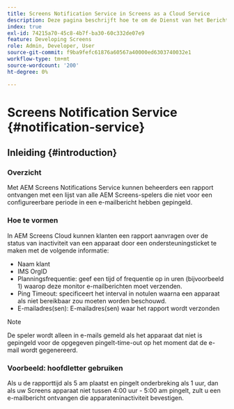 ```yaml
---
title: Screens Notification Service in Screens as a Cloud Service
description: Deze pagina beschrijft hoe te om de Dienst van het Bericht in Screens as a Cloud Service te vormen.
index: true
exl-id: 74215a70-45c8-4b7f-ba30-60c332de07e9
feature: Developing Screens
role: Admin, Developer, User
source-git-commit: f9ba9fefc61876a60567a40000ed6303740032e1
workflow-type: tm+mt
source-wordcount: '200'
ht-degree: 0%

---
```


# Screens Notification Service {#notification-service}

## Inleiding {#introduction}

### Overzicht

Met AEM Screens Notifications Service kunnen beheerders een rapport ontvangen met een lijst van alle AEM Screens-spelers die niet voor een configureerbare periode in een e-mailbericht hebben gepingeld.

### Hoe te vormen

In AEM Screens Cloud kunnen klanten een rapport aanvragen over de status van inactiviteit van een apparaat door een ondersteuningsticket te maken met de volgende informatie:

* Naam klant
* IMS OrgID
* Planningsfrequentie: geef een tijd of frequentie op in uren (bijvoorbeeld 1) waarop deze monitor e-mailberichten moet verzenden.
* Ping Timeout: specificeert het interval in notulen waarna een apparaat als niet bereikbaar zou moeten worden beschouwd.
* E-mailadres(sen): E-mailadres(sen) waar het rapport wordt verzonden

>[!NOTE]
>De speler wordt alleen in e-mails gemeld als het apparaat dat niet is gepingeld voor de opgegeven pingelt-time-out op het moment dat de e-mail wordt gegenereerd.

### Voorbeeld: hoofdletter gebruiken

Als u de rapporttijd als 5 am plaatst en pingelt onderbreking als 1 uur, dan als uw Screens apparaat niet tussen 4:00 uur - 5:00 am pingelt, zult u een e-mailbericht ontvangen die apparateninactiviteit bevestigen.
